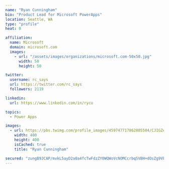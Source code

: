 ```yaml
---
name: "Ryan Cunningham"
bio: "Product Lead for Microsoft PowerApps"
location: Seattle, WA
type: "profile"
heat: 0

affiliation:
  name: Microsoft
  domain: microsoft.com
  images:
    - url: "/assets/images/organizations/microsoft.com-50x50.jpg"
      width: 50
      height: 50

twitter:
  username: rc_says
  url: https://twitter.com/rc_says
  followers: 2119

linkedin:
  url: https://www.linkedin.com/in/rycu

topics:
  - Power Apps

images:
  - url: https://pbs.twimg.com/profile_images/459747717862805504/CJIGZejd_400x400.png
    width: 400
    height: 400
    isCached: true
    title: "Ryan Cunningham"

secured: "zungB9JCAP/mvkL5ayD2a0a4fcTwFdzZY0WQWoVcNOMCcrbqSVBH+dOsZg9Vb/V0RRMy3WuRtX1jg/F02m2ZptcueRzXmRx/2H9kBF2h2x1q7Dcg9u/EOwuHCdDJN3yGbzHMNN7HO4ykJwdype0vMVLAdSloImF1/Qy9HDnSAJbOEcYig8zjFO/s815NBmej+5olgkUaHQyUMo58z8sjGrZM4JhbrWPjPxR7AbLqg5N2eaA+4pQqk1XR+GRJFfOTE7H6SLlt/DFiYuqotPryc4TPEkX4RogxBNv5XJvlgeNjLGBq2j38+Zq9zGczGjPHCG1ThOelE9bI7u0Ff/rjoOagZXuhEU+tJy/ebGVKwqoXWqpGFhFwplVQpyO92lKEtuXqDEZtEiWmsxO5gsRXjeV/ZRaEf+xbDBx506k2wEM=;ct+uc4wUcT/MFhPFKWFJQg=="
---
```


